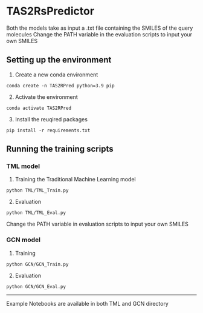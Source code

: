 # TAS2RsPredictor

Both the models take as input a .txt file containing the SMILES of the query molecules
Change the PATH variable in the evaluation scripts to input your own SMILES

## Setting up the environment

1. Create a new conda environment
```
conda create -n TAS2RPred python=3.9 pip
```

2. Activate the environment
```
conda activate TAS2RPred
```

3. Install the reuqired packages
```
pip install -r requirements.txt
```

## Running the training scripts


### TML model

1. Training the Traditional Machine Learning model

```
python TML/TML_Train.py
```

2. Evaluation

```
python TML/TML_Eval.py
```

Change the PATH variable in evaluation scripts to input your own SMILES

### GCN model

1. Training

```
python GCN/GCN_Train.py
```

2. Evaluation
```
python GCN/GCN_Eval.py
```


---

Example Notebooks are available in both TML and GCN directory
